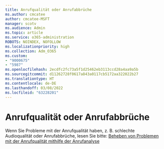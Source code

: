 ```yaml
---
title: Anrufqualität oder Anrufabbrüche
ms.author: cmcatee
author: cmcatee-MSFT
manager: scotv
ms.audience: Admin
ms.topic: article
ms.service: o365-administration
ROBOTS: NOINDEX, NOFOLLOW
ms.localizationpriority: high
ms.collection: Adm_O365
ms.custom:
- "9000675"
- "5987"
ms.openlocfilehash: 2ecdfc2fc73a5f1d25462eb3113ccd28a4aa9a5b
ms.sourcegitcommit: d11262728f0617a843a0117cb5172aa322022b27
ms.translationtype: HT
ms.contentlocale: de-DE
ms.lasthandoff: 03/08/2022
ms.locfileid: "63228201"
---
```

# <a name="call-quality-or-dropped-calls"></a>Anrufqualität oder Anrufabbrüche

Wenn Sie Probleme mit der Anrufqualität haben, z. B. schlechte Audioqualität oder Anrufabbrüche, lesen Sie bitte: [Beheben von Problemen mit der Anrufqualität mithilfe der Anrufanalyse](https://docs.microsoft.com/microsoftteams/use-call-analytics-to-troubleshoot-poor-call-quality#troubleshoot-call-quality-problems-using-call-analytics)